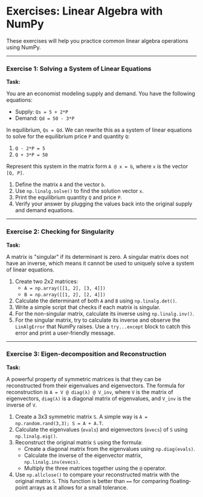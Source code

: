 # Exercises: Linear Algebra with NumPy

These exercises will help you practice common linear algebra operations using NumPy.

---

### Exercise 1: Solving a System of Linear Equations

**Task:**

You are an economist modeling supply and demand. You have the following equations:

-   Supply: `Qs = 5 + 2*P`
-   Demand: `Qd = 50 - 3*P`

In equilibrium, `Qs = Qd`. We can rewrite this as a system of linear equations to solve for the equilibrium price `P` and quantity `Q`:

1.  `Q - 2*P = 5`
2.  `Q + 3*P = 50`

Represent this system in the matrix form `A @ x = b`, where `x` is the vector `[Q, P]`.

1.  Define the matrix `A` and the vector `b`.
2.  Use `np.linalg.solve()` to find the solution vector `x`.
3.  Print the equilibrium quantity `Q` and price `P`.
4.  Verify your answer by plugging the values back into the original supply and demand equations.

---

### Exercise 2: Checking for Singularity

**Task:**

A matrix is "singular" if its determinant is zero. A singular matrix does not have an inverse, which means it cannot be used to uniquely solve a system of linear equations.

1.  Create two 2x2 matrices:
    -   `A = np.array([[1, 2], [3, 4]])`
    -   `B = np.array([[1, 2], [2, 4]])`
2.  Calculate the determinant of both `A` and `B` using `np.linalg.det()`.
3.  Write a simple script that checks if each matrix is singular.
4.  For the non-singular matrix, calculate its inverse using `np.linalg.inv()`.
5.  For the singular matrix, try to calculate its inverse and observe the `LinAlgError` that NumPy raises. Use a `try...except` block to catch this error and print a user-friendly message.

---

### Exercise 3: Eigen-decomposition and Reconstruction

**Task:**

A powerful property of symmetric matrices is that they can be reconstructed from their eigenvalues and eigenvectors. The formula for reconstruction is `A = V @ diag(λ) @ V_inv`, where `V` is the matrix of eigenvectors, `diag(λ)` is a diagonal matrix of eigenvalues, and `V_inv` is the inverse of `V`.

1.  Create a 3x3 symmetric matrix `S`. A simple way is `A = np.random.rand(3,3); S = A + A.T`.
2.  Calculate the eigenvalues (`evals`) and eigenvectors (`evecs`) of `S` using `np.linalg.eig()`.
3.  Reconstruct the original matrix `S` using the formula:
    -   Create a diagonal matrix from the eigenvalues using `np.diag(evals)`.
    -   Calculate the inverse of the eigenvector matrix, `np.linalg.inv(evecs)`.
    -   Multiply the three matrices together using the `@` operator.
4.  Use `np.allclose()` to compare your reconstructed matrix with the original matrix `S`. This function is better than `==` for comparing floating-point arrays as it allows for a small tolerance.
